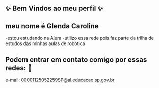 ## ✨ Bem Vindos ao meu perfil ✨

## meu nome é Glenda Caroline

-estou estudando na Alura
-utilizo essa rede pois faz parte da trilha de estudos das minhas aulas de robótica

## Podem entrar em contato comigo por essas redes: 📱

e-mail: 00001125052259SP@al.educacao.sp.gov.br
